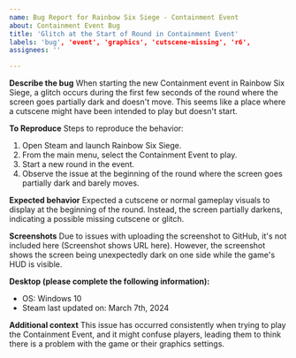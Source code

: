 ```yaml
---
name: Bug Report for Rainbow Six Siege - Containment Event
about: Containment Event Bug
title: 'Glitch at the Start of Round in Containment Event'
labels: 'bug', 'event', 'graphics', 'cutscene-missing', 'r6',
assignees: ''

---
```


**Describe the bug**
When starting the new Containment event in Rainbow Six Siege, a glitch occurs during the first few seconds of the round where the screen goes partially dark and doesn't move. This seems like a place where a cutscene might have been intended to play but doesn't start.

**To Reproduce**
Steps to reproduce the behavior:
1. Open Steam and launch Rainbow Six Siege.
2. From the main menu, select the Containment Event to play.
3. Start a new round in the event.
4. Observe the issue at the beginning of the round where the screen goes partially dark and barely moves.

**Expected behavior**
Expected a cutscene or normal gameplay visuals to display at the beginning of the round. Instead, the screen partially darkens, indicating a possible missing cutscene or glitch.

**Screenshots**
Due to issues with uploading the screenshot to GitHub, it's not included here (Screenshot shows URL here). However, the screenshot shows the screen being unexpectedly dark on one side while the game's HUD is visible.

**Desktop (please complete the following information):**
 - OS: Windows 10
 - Steam last updated on: March 7th, 2024

**Additional context**
This issue has occurred consistently when trying to play the Containment Event, and it might confuse players, leading them to think there is a problem with the game or their graphics settings.
